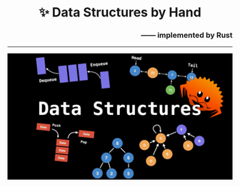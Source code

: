 # <center> ✨ Data Structures by Hand  

### <p align=right>—— implemented by Rust</p>
---

![page](./assets/page.png)


